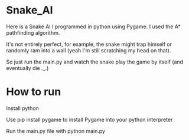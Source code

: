 # Snake_AI
Here is a Snake AI I programmed in python using Pygame. I used the A* pathfinding algorithm.

It's not entirely perfect, for example, the snake might trap himself or randomly ram into a wall (yeah I'm still scratching my head on that).

So just run the main.py and watch the snake play the game by itself (and eventually die ._.)


# How to run
Install python

Use pip install pygame to install Pygame into your python interpreter

Run the main.py file with python main.py
